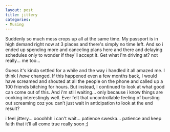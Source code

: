 ```yaml
---
layout: post
title: jittery
categories:
- Musing
---
```



Suddenly so much mess crops up all at the same time. My passport is in high demand right now at 3 places and there's simply no time left. And so i ended up spending more and canceling plans here and there and delaying schedules only to wonder if they'll accept it. Get what i'm driving at? not really... me too...

Guess it's kinda settled for a while and the way i handled it all amazed me. I think I _have_ changed. If this happened even a few months back, I would have screamed and shouted at all the people on the phone and called up a 100 friends bitching for hours. But instead, I continued to look at what good can come out of this. And i'm still waiting... only because i know things are cooking interestingly well. Ever felt that uncontrollable feeling of bursting out screaming coz you can’t just wait in anticipation to look at the end result?

i feel jittery... oooohhh i can't wait... patience sweska… patience and keep faith that it’ll all come true really soon ;)

